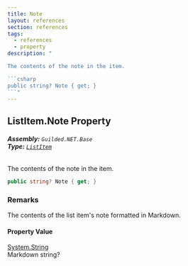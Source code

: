 ```yaml
---
title: Note
layout: references
section: references
tags:
  - references
  - property
description: "

The contents of the note in the item.

```csharp
public string? Note { get; }
```"
---
```


## ListItem.Note Property
###### **Assembly:** `Guilded.NET.Base`<br/>**Type:** [`ListItem`](ListItem 'Guilded.NET.Base.Content.ListItem')

The contents of the note in the item.

```csharp
public string? Note { get; }
```

### Remarks
  
The contents of the list item's note formatted in Markdown.

#### Property Value
[System.String](https://docs.microsoft.com/en-us/dotnet/api/System.String 'System.String')  
Markdown string?